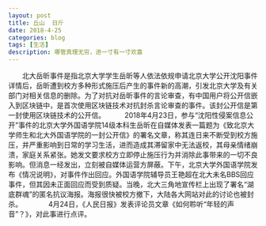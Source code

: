 ```yaml
---
layout: post
title: 丘山  日斤
date: 2018-4-25
categories: blog
tags: [生活]
description: 哪管真理无穷，进一寸有一寸欢喜　
---
```


　　北大岳昕事件是指北京大学学生岳昕等人依法依规申请北京大学公开沈阳事件详情后，岳昕遭到校方多种形式施压后产生的事件新的高潮，引发北京大学及有关部门对相关信息的删除。为了对抗对岳昕事件的言论审查，有中国用户将公开信嵌入到区块链中，是首次使用区块链技术对抗封杀言论审查的事件。该封公开信是第一封使用区块链技术的公开信。　
　　2018年4月23日，参与“沈阳性侵案信息公开”事件的北京大学外国语学院14级本科生岳昕在自媒体发表一篇题为《致北京大学师生和北大外国语学院的一封公开信》的署名文章，称其连日来不断受到校方施压，并严重影响到日常的学习生活，进而造成其滞留家中无法返校，其母亲情绪崩溃，家庭关系紧张。她发文要求校方立即停止施压行为并消除此事带来的一切不良影响。但消息一经发出，立刻被自媒体运营方屏蔽。下午，北京大学外国语学院发布《情况说明》，对事件作出回应。外国语学院辅导员王艳超在北大未名BBS回应事件，但其因未正面回应而受到质疑。当晚，北大三角地宣传栏上出现了署名“湖底群魂”的匿名抗议海报。海报很快被校方撤下，大陆各大网站对此的讨论也被封杀。　　
　　4月24日，《人民日报》发表评论员文章《如何聆听“年轻的声音”？》，对此事进行点评。